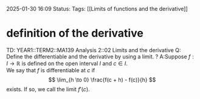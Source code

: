 2025-01-30 16:09
Status: 
Tags: [[Limits of functions and the derivative]]
# definition of the derivative

TD: YEAR1::TERM2::MA139 Analysis 2::02 Limits and the derivative
Q: Define the differentiable and the derivative by using a limit.
?
A:Suppose $f : I \to \mathbb{R}$ is defined on the open interval $I$ and $c \in I$.  
We say that $f$ is differentiable at $c$ if $$
\lim_{h \to 0} \frac{f(c + h) - f(c)}{h}
$$exists. If so, we call the limit $f'(c)$.
<!--ID: 1738253472374-->

